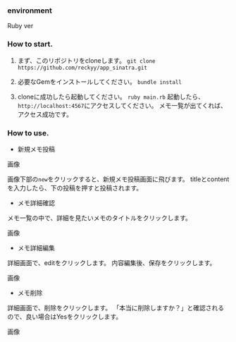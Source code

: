 ### environment
Ruby ver


### How to start.
1. まず、このリポジトリをcloneします。
`git clone https://github.com/reckyy/app_sinatra.git`

2. 必要なGemをインストールしてください。
`bundle install`

3. cloneに成功したら起動してください。
`ruby main.rb`
起動したら、`http://localhost:4567`にアクセスしてください。
メモ一覧が出てくれば、アクセス成功です。

### How to use.
- 新規メモ投稿

画像

画像下部の`new`をクリックすると、新規メモ投稿画面に飛びます。
titleとcontentを入力したら、下の投稿を押すと投稿されます。

- メモ詳細確認

メモ一覧の中で、詳細を見たいメモのタイトルをクリックします。

画像

- メモ詳細編集

詳細画面で、editをクリックします。
内容編集後、保存をクリックします。

画像

- メモ削除

詳細画面で、削除をクリックします。
「本当に削除しますか？」と確認されるので、良い場合はYesをクリックします。

画像

